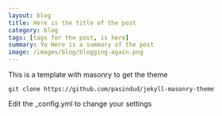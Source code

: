 ```yaml
---
layout: blog
title: Here is the title of the post
category: blog
tags: [tags for the post, is here]  
summary: Yo Here is a summary of the post
image: /images/blog/blogging-again.png
---
```


This is a template with masonry to get the theme

```
git clone https://github.com/pasindud/jekyll-masonry-theme
```

Edit the _config.yml to change your settings
